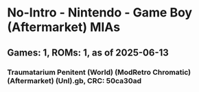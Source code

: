 # No-Intro - Nintendo - Game Boy (Aftermarket) MIAs
## Games: 1, ROMs: 1, as of 2025-06-13

### Traumatarium Penitent (World) (ModRetro Chromatic) (Aftermarket) (Unl).gb, CRC: 50ca30ad
